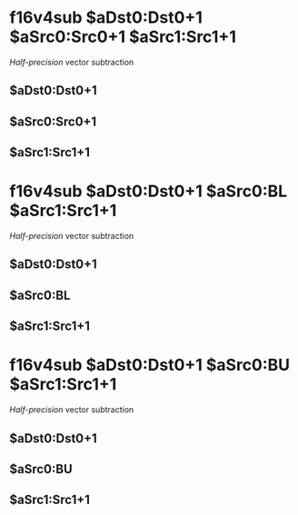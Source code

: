 # f16v4sub $aDst0:Dst0+1 $aSrc0:Src0+1 $aSrc1:Src1+1

*Half-precision* vector subtraction


## $aDst0:Dst0+1

## $aSrc0:Src0+1

## $aSrc1:Src1+1

# f16v4sub $aDst0:Dst0+1 $aSrc0:BL $aSrc1:Src1+1

*Half-precision* vector subtraction


## $aDst0:Dst0+1

## $aSrc0:BL

## $aSrc1:Src1+1

# f16v4sub $aDst0:Dst0+1 $aSrc0:BU $aSrc1:Src1+1

*Half-precision* vector subtraction


## $aDst0:Dst0+1

## $aSrc0:BU

## $aSrc1:Src1+1

